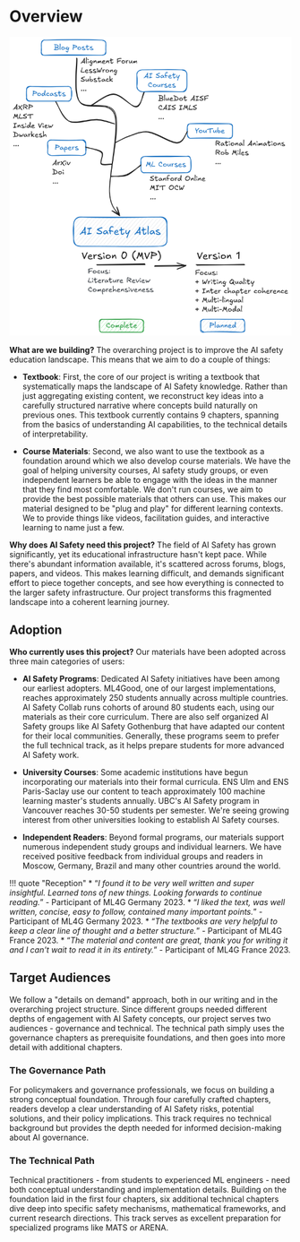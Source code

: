 <!--File: textbook/docs/index.md-->

# Overview

<img src="assets/project_image_1.png"/>

**What are we building?** The overarching project is to improve the AI safety education landscape. This means that we aim to do a couple of things:

- **Textbook**: First, the core of our project is writing a textbook that systematically maps the landscape of AI Safety knowledge. Rather than just aggregating existing content, we reconstruct key ideas into a carefully structured narrative where concepts build naturally on previous ones. This textbook currently contains 9 chapters, spanning from the basics of understanding AI capabilities, to the technical details of interpretability.

- **Course Materials**: Second, we also want to use the textbook as a foundation around which we also develop course materials. We have the goal of helping university courses, AI safety study groups, or even independent learners be able to engage with the ideas in the manner that they find most comfortable. We don't run courses, we aim to provide the best possible materials that others can use. This makes our material designed to be "plug and play" for different learning contexts. We to provide things like videos, facilitation guides, and interactive learning to name just a few.

**Why does AI Safety need this project?** The field of AI Safety has grown significantly, yet its educational infrastructure hasn't kept pace. While there's abundant information available, it's scattered across forums, blogs, papers, and videos. This makes learning difficult, and demands significant effort to piece together concepts, and see how everything is connected to the larger safety infrastructure. Our project transforms this fragmented landscape into a coherent learning journey.



## Adoption

**Who currently uses this project?** Our materials have been adopted across three main categories of users:

- **AI Safety Programs**: Dedicated AI Safety initiatives have been among our earliest adopters. ML4Good, one of our largest implementations, reaches approximately 250 students annually across multiple countries. AI Safety Collab runs cohorts of around 80 students each, using our materials as their core curriculum. There are also self organized AI Safety groups like AI Safety Gothenburg that have adapted our content for their local communities. Generally, these programs seem to prefer the full technical track, as it helps prepare students for more advanced AI Safety work.

- **University Courses**: Some academic institutions have begun incorporating our materials into their formal curricula. ENS Ulm and ENS Paris-Saclay use our content to teach approximately 100 machine learning master's students annually. UBC's AI Safety program in Vancouver reaches 30-50 students per semester. We're seeing growing interest from other universities looking to establish AI Safety courses.

- **Independent Readers**: Beyond formal programs, our materials support numerous independent study groups and individual learners. We have received positive feedback from individual groups and readers in Moscow, Germany, Brazil and many other countries around the world.


!!! quote "Reception"
    * “*I found it to be very well written and super insightful. Learned tons of new things. Looking forwards to continue reading.*” - Participant of ML4G Germany 2023.
    * “*I liked the text, was well written, concise, easy to follow, contained many important points.*” - Participant of ML4G Germany 2023.
    * “*The textbooks are very helpful to keep a clear line of thought and a better structure.*”  - Participant of ML4G France 2023.
    * “*The material and content are great, thank you for writing it and I can't wait to read it in its entirety.*” - Participant of ML4G France 2023.

## Target Audiences

We follow a "details on demand" approach, both in our writing and in the overarching project structure. Since different groups needed different depths of engagement with AI Safety concepts, our project serves two audiences - governance and technical. The technical path simply uses the governance chapters as prerequisite foundations, and then goes into more detail with additional chapters.

### The Governance Path

For policymakers and governance professionals, we focus on building a strong conceptual foundation. Through four carefully crafted chapters, readers develop a clear understanding of AI Safety risks, potential solutions, and their policy implications. This track requires no technical background but provides the depth needed for informed decision-making about AI governance.

### The Technical Path

Technical practitioners - from students to experienced ML engineers - need both conceptual understanding and implementation details. Building on the foundation laid in the first four chapters, six additional technical chapters dive deep into specific safety mechanisms, mathematical frameworks, and current research directions. This track serves as excellent preparation for specialized programs like MATS or ARENA.
